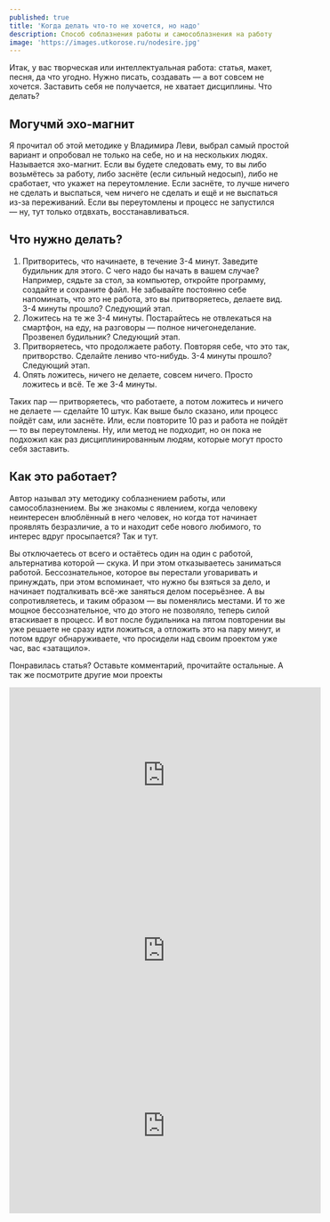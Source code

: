 ```yaml
---
published: true
title: 'Когда делать что-то не хочется, но надо'
description: Способ соблазнения работы и самособлазнения на работу
image: 'https://images.utkorose.ru/nodesire.jpg'
---
```

Итак, у вас творческая или интеллектуальная работа: статья, макет, песня, да что угодно. Нужно писать, создавать — а вот совсем не хочется. Заставить себя не получается, не хватает дисциплины. Что делать?

## Могучмй эхо-магнит

Я прочитал об этой методике у Владимира Леви, выбрал самый простой вариант и опробовал не только на себе, но и на нескольких людях. Называется эхо-магнит. Если вы будете следовать ему, то вы либо возьмётесь за работу, либо заснёте (если сильный недосып), либо не сработает, что укажет на переутомление. Если заснёте, то лучше ничего не сделать и выспаться, чем ничего не сделать и ещё и не выспаться из-за переживаний. Если вы переутомлены и процесс не запустился — ну, тут только отдвхать, восстанавливаться.

## Что нужно делать?

1. Притворитесь, что начинаете, в течение 3-4 минут. Заведите будильник для этого. С чего надо бы начать в вашем случае? Например, сядьте за стол, за компьютер, откройте программу, создайте и сохраните файл. Не забывайте постоянно себе напоминать, что это не работа, это вы притворяетесь, делаете вид. 3-4 минуты прошло? Следующий этап.
2. Ложитесь на те же 3-4 минуты. Постарайтесь не отвлекаться на смартфон, на еду, на разговоры — полное ничегонеделание. Прозвенел будильник? Следующий этап.
3. Притворяетесь, что продолжаете работу. Повторяя себе, что это так, притворство. Сделайте лениво что-нибудь. 3-4 минуты прошло? Следующий этап.
4. Опять ложитесь, ничего не делаете, совсем ничего. Просто ложитесь и всё. Те же 3-4 минуты.

Таких пар — притворяетесь, что работаете, а потом ложитесь и ничего не делаете — сделайте 10 штук. Как выше было сказано, или процесс пойдёт сам, или заснёте. Или, если повторите 10 раз и работа не пойдёт — то вы переутомлены. Ну, или метод не подходит, но он пока не подхожил как раз дисциплинированным людям, которые могут просто себя заставить.

## Как это работает?

Автор называл эту методику соблазнением работы, или самособлазнением. Вы же знакомы с явлением, когда человеку неинтересен влюблённый в него человек, но когда тот начинает проявлять безразличие, а то и находит себе нового любимого, то интерес вдруг просыпается? Так и тут.

Вы отключаетесь от всего и остаётесь один на один с работой, альтернатива которой — скука. И при этом отказываетесь заниматься работой. Бессознательное, которое вы перестали уговаривать и принуждать, при этом вспоминает, что нужно бы взяться за дело, и начинает подталкивать всё-же заняться делом посерьёзнее. А вы сопротивляетесь, и таким образом — вы поменялись местами. И то же мощное бессознательное, что до этого не позволяло, теперь силой втаскивает в процесс. И вот после будильника на пятом повторении вы уже решаете не сразу идти ложиться, а отложить это на пару минут, и потом вдруг обнаруживаете, что просидели над своим проектом уже час, вас «затащило».

Понравилась статья? Оставьте комментарий, прочитайте остальные. А так же посмотрите другие мои проекты

<iframe width="560" height="315" src="https://www.youtube.com/embed/PVNEjxNRnLo" title="YouTube video player" frameborder="0" allow="accelerometer; autoplay; clipboard-write; encrypted-media; gyroscope; picture-in-picture; web-share" allowfullscreen></iframe>

<iframe width="560" height="315" src="https://www.youtube.com/embed/mdZEe-NCL8w" title="YouTube video player" frameborder="0" allow="accelerometer; autoplay; clipboard-write; encrypted-media; gyroscope; picture-in-picture; web-share" allowfullscreen></iframe>

<iframe width="560" height="315" src="https://www.youtube.com/embed/NTO8Jj0fg5g" title="YouTube video player" frameborder="0" allow="accelerometer; autoplay; clipboard-write; encrypted-media; gyroscope; picture-in-picture; web-share" allowfullscreen></iframe>

